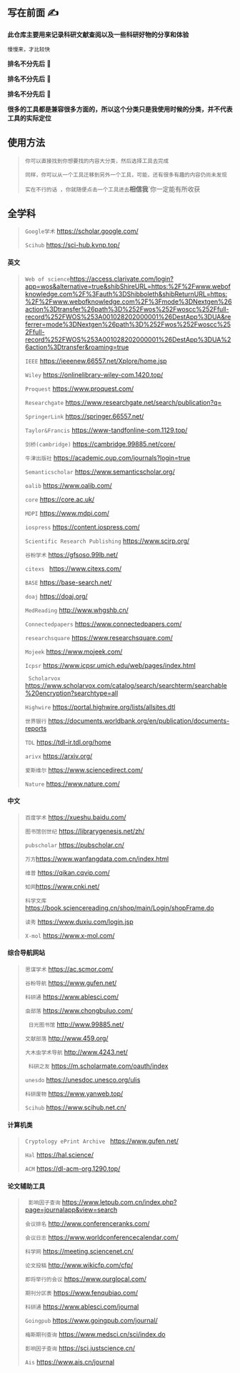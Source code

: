 ## 写在前面 ✍

**此仓库主要用来记录科研文献查阅以及一些科研好物的分享和体验**

`慢慢来，才比较快`

**排名不分先后** 🌹

**排名不分先后** 🌹

**排名不分先后** 🌹

**很多的工具都是兼容很多方面的，所以这个分类只是我使用时候的分类，并不代表工具的实际定位**


## 使用方法

> `你可以直接找到你想要找的内容大分类，然后选择工具去完成`
>
> `同样，你可以从一个工具迁移到另外一个工具，可能，还有很多有趣的内容仍尚未发现`
>
> `实在不行的话 ，你就随便点击一个工具进去`**相信我**`你一定能有所收获



## 全学科

> `Google学术`  https://scholar.google.com/
>
> `Scihub` https://sci-hub.kvnp.top/

#### 英文

> `Web of science`https://access.clarivate.com/login?app=wos&alternative=true&shibShireURL=https:%2F%2Fwww.webofknowledge.com%2F%3Fauth%3DShibboleth&shibReturnURL=https:%2F%2Fwww.webofknowledge.com%2F%3Fmode%3DNextgen%26action%3Dtransfer%26path%3D%252Fwos%252Fwoscc%252Ffull-record%252FWOS%253A001028202000001%26DestApp%3DUA&referrer=mode%3DNextgen%26path%3D%252Fwos%252Fwoscc%252Ffull-record%252FWOS%253A001028202000001%26DestApp%3DUA%26action%3Dtransfer&roaming=true
>
> `IEEE` https://ieeenew.66557.net/Xplore/home.jsp
>
> `Wiley` https://onlinelibrary-wiley-com.1420.top/
>
> `Proquest` https://www.proquest.com/
>
> `Researchgate` https://www.researchgate.net/search/publication?q=
>
> `SpringerLink` https://springer.66557.net/
>
> `Taylor&Francis` https://www-tandfonline-com.1129.top/
>
> `剑桥(cambridge)` https://cambridge.99885.net/core/
> 
> `牛津出版社` https://academic.oup.com/journals?login=true
>
> `Semanticscholar` https://www.semanticscholar.org/
>
> `oalib` https://www.oalib.com/
>
> `core` https://core.ac.uk/
>
> `MDPI` https://www.mdpi.com/
>
> `iospress` https://content.iospress.com/
>
> `Scientific Research Publishing` https://www.scirp.org/
>
> `谷粉学术` https://gfsoso.99lb.net/
>
> `citexs ` https://www.citexs.com/
>
> `BASE` https://base-search.net/
>
> `doaj` https://doaj.org/
>
> `MedReading` http://www.whgshb.cn/
>
> `Connectedpapers` https://www.connectedpapers.com/
>
> `researchsquare` https://www.researchsquare.com/
>
> `Mojeek` https://www.mojeek.com/
>
> `Icpsr` https://www.icpsr.umich.edu/web/pages/index.html
>
> ` Scholarvox` https://www.scholarvox.com/catalog/search/searchterm/searchable%20encryption?searchtype=all
>
> `Highwire` https://portal.highwire.org/lists/allsites.dtl
>
> `世界银行` https://documents.worldbank.org/en/publication/documents-reports
>
> `TDL` https://tdl-ir.tdl.org/home
>
> `arivx` https://arxiv.org/
>
> `爱斯维尔` https://www.sciencedirect.com/
>
> `Nature` https://www.nature.com/

#### 中文

> `百度学术` https://xueshu.baidu.com/
>
> `图书馆创世纪` https://librarygenesis.net/zh/
>
> `pubscholar` https://pubscholar.cn/
>
> `万方`https://www.wanfangdata.com.cn/index.html
>
> `维普` https://qikan.cqvip.com/
>
> `知网`https://www.cnki.net/
>
> `科学文库` https://book.sciencereading.cn/shop/main/Login/shopFrame.do
>
> `读秀` https://www.duxiu.com/login.jsp
>
> `X-mol` https://www.x-mol.com/


#### 综合导航网站

> `思谋学术` https://ac.scmor.com/
>
> `谷粉导航` https://www.gufen.net/
>
> `科研通` https://www.ablesci.com/
>
> `虫部落` https://www.chongbuluo.com/
>
> ` 日光图书馆` http://www.99885.net/
>
> `文献部落` http://www.459.org/
>
> `大木虫学术导航` http://www.4243.net/
>
> ` 科研之友` https://m.scholarmate.com/oauth/index
>
> `unesdo` https://unesdoc.unesco.org/ulis
>
> `科研废物` https://www.yanweb.top/
>
> `Scihub` https://www.scihub.net.cn/
>
> 


#### 计算机类

> `Cryptology ePrint Archive ` https://www.gufen.net/
>
> `Hal` https://hal.science/
>
> `ACM` https://dl-acm-org.1290.top/


#### 论文辅助工具

> ` 影响因子查询` https://www.letpub.com.cn/index.php?page=journalapp&view=search
>
> `会议排名` http://www.conferenceranks.com/
>
> `会议日志` https://www.worldconferencecalendar.com/
>
> `科学网` https://meeting.sciencenet.cn/
>
> `论文投稿` http://www.wikicfp.com/cfp/
>
> `即将举行的会议` https://www.ourglocal.com/
>
> `期刊分区表` https://www.fenqubiao.com/
>
> `科研通` https://www.ablesci.com/journal
>
> `Goingpub` https://www.goingpub.com/journal/
>
> `梅斯期刊查询` https://www.medsci.cn/sci/index.do
>
> `影响因子查询` https://sci.justscience.cn/
>
>  `Ais` https://www.ais.cn/journal
